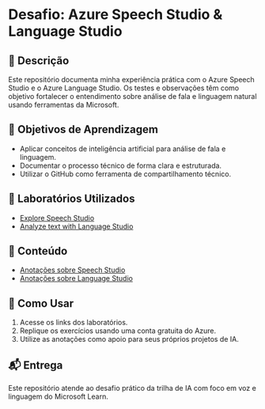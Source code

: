 # Desafio: Azure Speech Studio & Language Studio

## 📘 Descrição
Este repositório documenta minha experiência prática com o Azure Speech Studio e o Azure Language Studio. Os testes e observações têm como objetivo fortalecer o entendimento sobre análise de fala e linguagem natural usando ferramentas da Microsoft.

## 🎯 Objetivos de Aprendizagem
- Aplicar conceitos de inteligência artificial para análise de fala e linguagem.
- Documentar o processo técnico de forma clara e estruturada.
- Utilizar o GitHub como ferramenta de compartilhamento técnico.

## 🧪 Laboratórios Utilizados
- [Explore Speech Studio](https://learn.microsoft.com/en-us/training/modules/explore-speech-service/)
- [Analyze text with Language Studio](https://learn.microsoft.com/en-us/training/modules/analyze-text-language-service/)

## 📝 Conteúdo
- [Anotações sobre Speech Studio](./speech-studio-notes.md)
- [Anotações sobre Language Studio](./language-studio-notes.md)

## 🚀 Como Usar
1. Acesse os links dos laboratórios.
2. Replique os exercícios usando uma conta gratuita do Azure.
3. Utilize as anotações como apoio para seus próprios projetos de IA.

## 📬 Entrega
Este repositório atende ao desafio prático da trilha de IA com foco em voz e linguagem do Microsoft Learn.
